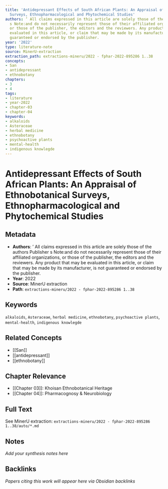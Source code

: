 ```yaml
---
title: 'Antidepressant Effects of South African Plants: An Appraisal of Ethnobotanical
  Surveys, Ethnopharmacological and Phytochemical Studies'
authors: ’ All claims expressed in this article are solely those of the authors Publisher
  s Note:and do not necessarily represent those of their affiliated organizations,
  or those of the publisher, the editors and the reviewers. Any product that may be
  evaluated in this article, or claim that may be made by its manufacturer, is not
  guaranteed or endorsed by the publisher.
year: '2022'
type: literature-note
source: MinerU-extraction
extraction_path: extractions-mineru/2022 - fphar-2022-895286 1..38
concepts:
- San
- antidepressant
- ethnobotany
chapters:
- 3
- 4
tags:
- literature
- year-2022
- chapter-03
- chapter-04
keywords:
- alkaloids
- Asteraceae
- herbal medicine
- ethnobotany
- psychoactive plants
- mental-health
- indigenous knowlegde
---
```


# Antidepressant Effects of South African Plants: An Appraisal of Ethnobotanical Surveys, Ethnopharmacological and Phytochemical Studies

## Metadata

- **Authors**: ’ All claims expressed in this article are solely those of the authors Publisher s Note:and do not necessarily represent those of their affiliated organizations, or those of the publisher, the editors and the reviewers. Any product that may be evaluated in this article, or claim that may be made by its manufacturer, is not guaranteed or endorsed by the publisher.
- **Year**: 2022
- **Source**: MinerU extraction
- **Path**: `extractions-mineru/2022 - fphar-2022-895286 1..38`

## Keywords

`alkaloids`, `Asteraceae`, `herbal medicine`, `ethnobotany`, `psychoactive plants`, `mental-health`, `indigenous knowlegde`

## Related Concepts

- [[San]]
- [[antidepressant]]
- [[ethnobotany]]

## Chapter Relevance

- [[Chapter 03]]: Khoisan Ethnobotanical Heritage
- [[Chapter 04]]: Pharmacognosy & Neurobiology

## Full Text

See MinerU extraction: `extractions-mineru/2022 - fphar-2022-895286 1..38/auto/*.md`

## Notes

*Add your synthesis notes here*

## Backlinks

*Papers citing this work will appear here via Obsidian backlinks*
